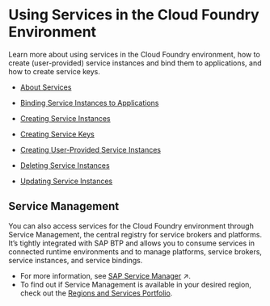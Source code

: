 <!-- loiof22029f0e7404448ab65f71ff5b0804d -->

# Using Services in the Cloud Foundry Environment

 Learn more about using services in the Cloud Foundry environment, how to create \(user-provided\) service instances and bind them to applications, and how to create service keys.



-   [About Services](About_Services_d1d0fc8.md)

-   [Binding Service Instances to Applications](Binding_Service_Instances_to_Applications_e98280a.md)

-   [Creating Service Instances](Creating_Service_Instances_8221b74.md)

-   [Creating Service Keys](Creating_Service_Keys_4514a14.md)

-   [Creating User-Provided Service Instances](Creating_User-Provided_Service_Instances_a44355e.md)

-   [Deleting Service Instances](Deleting_Service_Instances_aa0d25a.md)

-   [Updating Service Instances](Updating_Service_Instances_83417a5.md)




<a name="loiof22029f0e7404448ab65f71ff5b0804d__section_anv_qrg_gmb"/>

## Service Management

You can also access services for the Cloud Foundry environment through Service Management, the central registry for service brokers and platforms. It’s tightly integrated with SAP BTP and allows you to consume services in connected runtime environments and to manage platforms, service brokers, service instances, and service bindings.

-   For more information, see [SAP Service Manager](https://help.sap.com/viewer/521608084b7447839b1564e796ea0cdc/Internal/en-US/3a27b85a47fc4dff99184dd5bf181e14.html "SAP Service Manager service is the central registry for service brokers and platforms in SAP BTP.") :arrow_upper_right:.
-   To find out if Service Management is available in your desired region, check out the [Regions and Services Portfolio](https://help.sap.com/doc/aa1ccd10da6c4337aa737df2ead1855b/Cloud/en-US/3b642f68227b4b1398d2ce1a5351389a.html).


